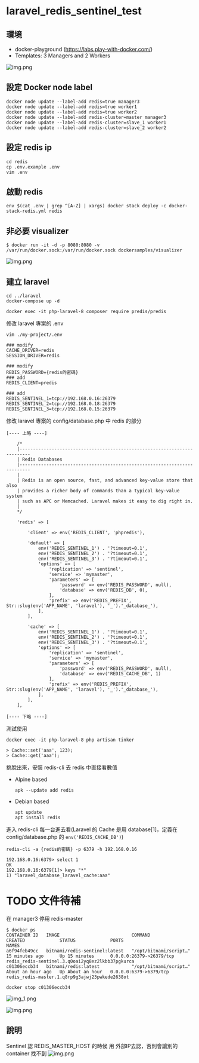 # laravel_redis_sentinel_test

## 環境
* docker-playground (https://labs.play-with-docker.com/)
* Templates: 3 Managers and 2 Workers

![img.png](image/img.png)

## 設定 Docker node label
```shell
docker node update --label-add redis=true manager3
docker node update --label-add redis=true worker1
docker node update --label-add redis=true worker2
docker node update --label-add redis-cluster=master manager3
docker node update --label-add redis-cluster=slave_1 worker1
docker node update --label-add redis-cluster=slave_2 worker2
```

## 設定 redis ip
```shell
cd redis
cp .env.example .env
vim .env
```

## 啟動 redis
```shell
env $(cat .env | grep ^[A-Z] | xargs) docker stack deploy -c docker-stack-redis.yml redis
```

## 非必要 visualizer
```shell
$ docker run -it -d -p 8080:8080 -v /var/run/docker.sock:/var/run/docker.sock dockersamples/visualizer
```
![img.png](image/img_1.png)

## 建立 laravel
```shell
cd ../laravel
docker-compose up -d
```

```shell
docker exec -it php-laravel-8 composer require predis/predis
```

修改 laravel 專案的 .env
```shell
vim ./my-project/.env
```
```dotenv
### modify
CACHE_DRIVER=redis
SESSION_DRIVER=redis

### modify
REDIS_PASSWORD={redis的密碼}
### add
REDIS_CLIENT=predis

### add
REDIS_SENTINEL_1=tcp://192.168.0.16:26379
REDIS_SENTINEL_2=tcp://192.168.0.18:26379
REDIS_SENTINEL_3=tcp://192.168.0.15:26379
```

修改 laravel 專案的 config/database.php 中 redis 的部分
```text
[---- 上略 ----]

    /*
    |--------------------------------------------------------------------------
    | Redis Databases
    |--------------------------------------------------------------------------
    |
    | Redis is an open source, fast, and advanced key-value store that also
    | provides a richer body of commands than a typical key-value system
    | such as APC or Memcached. Laravel makes it easy to dig right in.
    |
    */

    'redis' => [

        'client' => env('REDIS_CLIENT', 'phpredis'),

        'default' => [
            env('REDIS_SENTINEL_1') . '?timeout=0.1',
            env('REDIS_SENTINEL_2') . '?timeout=0.1',
            env('REDIS_SENTINEL_3') . '?timeout=0.1',
            'options' => [
                'replication' => 'sentinel',
                'service' => 'mymaster',
                'parameters' => [
                    'password' => env('REDIS_PASSWORD', null),
                    'database' => env('REDIS_DB', 0),
                ],
                'prefix' => env('REDIS_PREFIX', Str::slug(env('APP_NAME', 'laravel'), '_').'_database_'),
            ],
        ],

        'cache' => [
            env('REDIS_SENTINEL_1') . '?timeout=0.1',
            env('REDIS_SENTINEL_2') . '?timeout=0.1',
            env('REDIS_SENTINEL_3') . '?timeout=0.1',
            'options' => [
                'replication' => 'sentinel',
                'service' => 'mymaster',
                'parameters' => [
                    'password' => env('REDIS_PASSWORD', null),
                    'database' => env('REDIS_CACHE_DB', 1)
                ],
                'prefix' => env('REDIS_PREFIX', Str::slug(env('APP_NAME', 'laravel'), '_').'_database_'),
            ],
        ],
    ],

[---- 下略 ----]
```

測試使用
```shell
docker exec -it php-laravel-8 php artisan tinker

> Cache::set('aaa', 123);
> Cache::get('aaa');
```

挑脫出來，安裝 redis-cli 去 redis 中直接看數值
  * Alpine based
    ```shell
    apk --update add redis
    ```
  * Debian based
    ```shell
    apt update
    apt install redis
    ```

進入 redis-cli 每一台進去看(Laravel 的 Cache 是用 database[1]，定義在 config/database.php 的 `env('REDIS_CACHE_DB')`)
```shell
redis-cli -a {redis的密碼} -p 6379 -h 192.168.0.16

192.168.0.16:6379> select 1
OK
192.168.0.16:6379[1]> keys "*"
1) "laravel_database_laravel_cache:aaa"
```
# TODO 文件待補
在 manager3 停用 redis-master
```shell
$ docker ps
CONTAINER ID   IMAGE                           COMMAND                  CREATED             STATUS             PORTS                      NAMES
a6f94feb49cc   bitnami/redis-sentinel:latest   "/opt/bitnami/script…"   15 minutes ago      Up 15 minutes      0.0.0.0:26379->26379/tcp   redis_redis-sentinel.3.q0oai2yq8ez2lkbb37pgkurca
c01306eccb34   bitnami/redis:latest            "/opt/bitnami/script…"   About an hour ago   Up About an hour   0.0.0.0:6379->6379/tcp     redis_redis-master.1.q8rp9g3ajwj23pwkede2638ot
```
```shell
docker stop c01306eccb34
```
![img_1.png](img_1.png)

![img.png](img.png)


## 說明
Sentinel 認 REDIS_MASTER_HOST 的時候 用 外部IP去認，否則會讓別的 container 找不到
![img.png](image/img_2.png)

